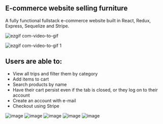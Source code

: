 ## E-commerce website selling furniture

A fully functional fullstack e-commerce website built in React, Redux, Express, Sequelize and Stripe.

![ezgif com-video-to-gif](https://user-images.githubusercontent.com/26104823/53595520-81fea700-3b6b-11e9-80f4-44dfea331bfb.gif)

![ezgif com-video-to-gif 1](https://user-images.githubusercontent.com/26104823/53595601-aeb2be80-3b6b-11e9-9bd7-bc216530d285.gif)


## **Users are able to:**

- View all trips and filter them by category
- Add items to cart
- Search products by name
- Have their cart persist even if the tab is closed, or they log on to their account
- Create an account with e-mail
- Checkout using Stripe

![image](https://user-images.githubusercontent.com/26104823/53846034-6afbf280-3f79-11e9-8939-c2ea77b6659b.png)
![image](https://user-images.githubusercontent.com/26104823/53846040-6fc0a680-3f79-11e9-8059-60d4dc306022.png)
![image](https://user-images.githubusercontent.com/26104823/53909810-78b88300-4020-11e9-806f-c8dbe4ef13ad.png)
![image](https://user-images.githubusercontent.com/26104823/54055217-5c504e00-41ba-11e9-8951-2eef3c07e741.png)
![image](https://user-images.githubusercontent.com/26104823/54088884-0c4bc580-4339-11e9-8d3a-44d78915a7ad.png)


